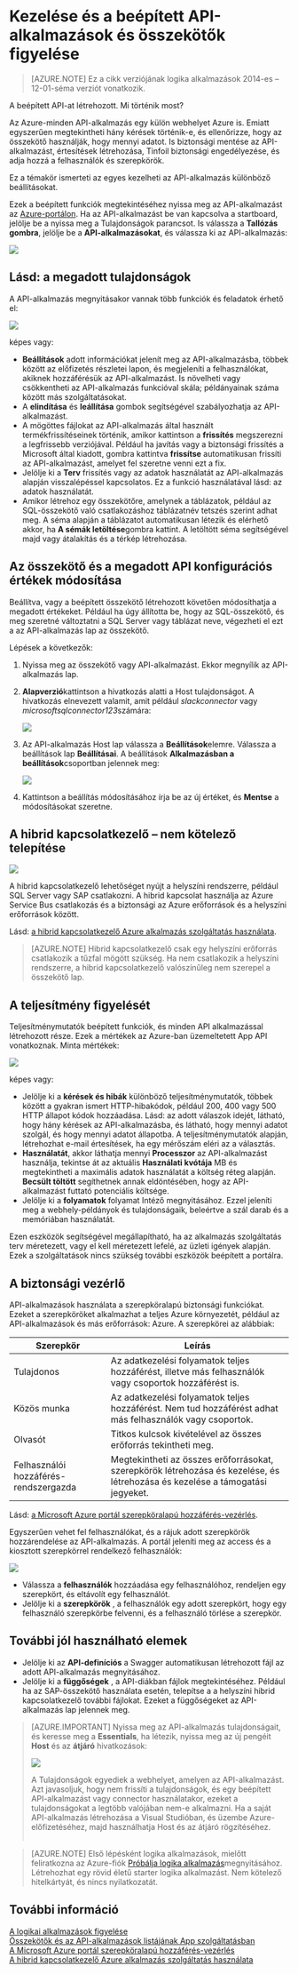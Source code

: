 <properties
    pageTitle="Kezelése és figyelése a összekötők és az alkalmazás szolgáltatás API-alkalmazások |} Microsoft Azure"
    description="Összekötők és az alkalmazások logika; API-alkalmazások teljesítmény megtekintése microservices architektúra"
    services="app-service\logic"
    documentationCenter=".net,nodejs,java"
    authors="MandiOhlinger"
    manager="anneta"
    editor="cgronlun"/>

<tags
    ms.service="logic-apps"
    ms.workload="integration"
    ms.tgt_pltfrm="na"
    ms.devlang="na"
    ms.topic="article"
    ms.date="10/18/2016"
    ms.author="mandia"/>

# <a name="manage-and-monitor-your-built-in-api-apps-and-connectors"></a>Kezelése és a beépített API-alkalmazások és összekötők figyelése

>[AZURE.NOTE] Ez a cikk verziójának logika alkalmazások 2014-es – 12-01-séma verziót vonatkozik.

A beépített API-at létrehozott. Mi történik most?

Az Azure-minden API-alkalmazás egy külön webhelyet Azure is. Emiatt egyszerűen megtekintheti hány kérések történik-e, és ellenőrizze, hogy az összekötő használják, hogy mennyi adatot. Is biztonsági mentése az API-alkalmazást, értesítések létrehozása, Tinfoil biztonsági engedélyezése, és adja hozzá a felhasználók és szerepkörök.

Ez a témakör ismerteti az egyes kezelheti az API-alkalmazás különböző beállításokat.

Ezek a beépített funkciók megtekintéséhez nyissa meg az API-alkalmazást az [Azure-portálon](http://go.microsoft.com/fwlink/p/?LinkID=525040). Ha az API-alkalmazást be van kapcsolva a startboard, jelölje be a nyissa meg a Tulajdonságok parancsot. Is válassza a **Tallózás gombra**, jelölje be a **API-alkalmazásokat**, és válassza ki az API-alkalmazás:

![][browse]

## <a name="see-the-properties-you-entered"></a>Lásd: a megadott tulajdonságok

A API-alkalmazás megnyitásakor vannak több funkciók és feladatok érhető el:

![][settings]

képes vagy:

- **Beállítások** adott információkat jelenít meg az API-alkalmazásba, többek között az előfizetés részletei lapon, és megjeleníti a felhasználókat, akiknek hozzáférésük az API-alkalmazást. Is növelheti vagy csökkentheti az API-alkalmazás funkcióval skála; példányainak száma között más szolgáltatásokat.
- A **elindítása** és **leállítása** gombok segítségével szabályozhatja az API-alkalmazást.
- A mögöttes fájlokat az API-alkalmazás által használt termékfrissítéseinek történik, amikor kattintson a **frissítés** megszerezni a legfrissebb verziójával. Például ha javítás vagy a biztonsági frissítés a Microsoft által kiadott, gombra kattintva **frissítse** automatikusan frissíti az API-alkalmazást, amelyet fel szeretne venni ezt a fix.
- Jelölje ki a **Terv** frissítés vagy az adatok használatát az API-alkalmazás alapján visszalépéssel kapcsolatos. Ez a funkció használatával lásd: az adatok használatát.
- Amikor létrehoz egy összekötőre, amelynek a táblázatok, például az SQL-összekötő való csatlakozáshoz táblázatnév tetszés szerint adhat meg. A séma alapján a táblázatot automatikusan létezik és elérhető akkor, ha **A sémák letöltése**gombra kattint. A letöltött séma segítségével majd vagy átalakítás és a térkép létrehozása.

## <a name="change-your-connector-or-api-configuration-values-you-entered"></a>Az összekötő és a megadott API konfigurációs értékek módosítása

Beállítva, vagy a beépített összekötő létrehozott követően módosíthatja a megadott értékeket. Például ha úgy állította be, hogy az SQL-összekötő, és meg szeretné változtatni a SQL Server vagy táblázat neve, végezheti el ezt a az API-alkalmazás lap az összekötő.

Lépések a következők:

1. Nyissa meg az összekötő vagy API-alkalmazást. Ekkor megnyílik az API-alkalmazás lap.
2. **Alapverzió**kattintson a hivatkozás alatti a Host tulajdonságot. A hivatkozás elnevezett valamit, amit például *slackconnector* vagy *microsoftsqlconnector123*számára:

    ![][apiapphost]

3. Az API-alkalmazás Host lap válassza a **Beállítások**elemre. Válassza a beállítások lap **Beállításai**. A beállítások **Alkalmazásban a beállítások**csoportban jelennek meg:

    ![][hostsettings]

4. Kattintson a beállítás módosításához írja be az új értéket, és **Mentse** a módosításokat szeretne.


## <a name="install-the-hybrid-connection-manager---optional"></a>A hibrid kapcsolatkezelő – nem kötelező telepítése

![][hcsetup]

A hibrid kapcsolatkezelő lehetőséget nyújt a helyszíni rendszerre, például SQL Server vagy SAP csatlakozni. A hibrid kapcsolat használja az Azure Service Bus csatlakozás és a biztonsági az Azure erőforrások és a helyszíni erőforrások között.

Lásd: [a hibrid kapcsolatkezelő Azure alkalmazás szolgáltatás használata](app-service-logic-hybrid-connection-manager.md).

> [AZURE.NOTE] Hibrid kapcsolatkezelő csak egy helyszíni erőforrás csatlakozik a tűzfal mögött szükség. Ha nem csatlakozik a helyszíni rendszerre, a hibrid kapcsolatkezelő valószínűleg nem szerepel a összekötő lap.

## <a name="monitor-the-performance"></a>A teljesítmény figyelését
Teljesítménymutatók beépített funkciók, és minden API alkalmazással létrehozott része. Ezek a mértékek az Azure-ban üzemeltetett App API vonatkoznak. Minta mértékek:

![][monitoring]

képes vagy:

- Jelölje ki a **kérések és hibák** különböző teljesítménymutatók, többek között a gyakran ismert HTTP-hibakódok, például 200, 400 vagy 500 HTTP állapot kódok hozzáadása. Lásd: az adott válaszok idejét, látható, hogy hány kérések az API-alkalmazásba, és látható, hogy mennyi adatot szolgál, és hogy mennyi adatot állapotba. A teljesítménymutatók alapján, létrehozhat e-mail értesítések, ha egy mérőszám eléri az a választás.
- **Használatát**, akkor láthatja mennyi **Processzor** az API-alkalmazást használja, tekintse át az aktuális **Használati kvótája** MB és megtekintheti a maximális adatok használatát a költség réteg alapján. **Becsült töltött** segíthetnek annak eldöntésében, hogy az API-alkalmazást futtató potenciális költsége.
- Jelölje ki a **folyamatok** folyamat Intéző megnyitásához. Ezzel jeleníti meg a webhely-példányok és tulajdonságaik, beleértve a szál darab és a memóriában használatát.

Ezen eszközök segítségével megállapítható, ha az alkalmazás szolgáltatás terv méretezett, vagy el kell méretezett lefelé, az üzleti igények alapján. Ezek a szolgáltatások nincs szükség további eszközök beépített a portálra.

## <a name="control-the-security"></a>A biztonsági vezérlő

API-alkalmazások használata a szerepköralapú biztonsági funkciókat. Ezeket a szerepköröket alkalmazhat a teljes Azure környezetét, például az API-alkalmazások és más erőforrások: Azure. A szerepkörei az alábbiak:

Szerepkör | Leírás
--- | ---
Tulajdonos | Az adatkezelési folyamatok teljes hozzáférést, illetve más felhasználók vagy csoportok hozzáférést is.
Közös munka | Az adatkezelési folyamatok teljes hozzáférést. Nem tud hozzáférést adhat más felhasználók vagy csoportok.
Olvasót | Titkos kulcsok kivételével az összes erőforrás tekintheti meg.
Felhasználói hozzáférés-rendszergazda | Megtekintheti az összes erőforrásokat, szerepkörök létrehozása és kezelése, és létrehozása és kezelése a támogatási jegyeket.

Lásd: [a Microsoft Azure portál szerepköralapú hozzáférés-vezérlés](../active-directory/role-based-access-control-configure.md).

Egyszerűen vehet fel felhasználókat, és a rájuk adott szerepkörök hozzárendelése az API-alkalmazás. A portál jeleníti meg az access és a kiosztott szerepkörrel rendelkező felhasználók:

![][access]  

- Válassza a **felhasználók** hozzáadása egy felhasználóhoz, rendeljen egy szerepkört, és eltávolít egy felhasználót.
- Jelölje ki a **szerepkörök** , a felhasználók egy adott szerepkört, hogy egy felhasználó szerepkörbe felvenni, és a felhasználó törlése a szerepkör.


## <a name="more-good-stuff"></a>További jól használható elemek
- Jelölje ki az **API-definíciós** a Swagger automatikusan létrehozott fájl az adott API-alkalmazás megnyitásához.
- Jelölje ki a **függőségek** , a API-diákban fájlok megtekintéséhez. Például ha az SAP-összekötő használata esetén, telepítse a a helyszíni hibrid kapcsolatkezelő további fájlokat. Ezeket a függőségeket az API-alkalmazás lap jelennek meg.

>[AZURE.IMPORTANT] Nyissa meg az API-alkalmazás tulajdonságait, és keresse meg a **Essentials**, ha létezik, nyissa meg az új pengéit **Host** és az **átjáró** hivatkozások:
>
> ![][host]
>
>A Tulajdonságok egyediek a webhelyet, amelyen az API-alkalmazást. Azt javasoljuk, hogy nem frissíti a tulajdonságok, és egy beépített API-alkalmazást vagy connector használatakor, ezeket a tulajdonságokat a legtöbb valójában nem-e alkalmazni. Ha a saját API-alkalmazás létrehozása a Visual Studióban, és üzembe Azure-előfizetéséhez, majd használhatja Host és az átjáró rögzítéséhez. <br/><br/>


>[AZURE.NOTE] Első lépésként logika alkalmazások, mielőtt feliratkozna az Azure-fiók [Próbálja logika alkalmazás](https://tryappservice.azure.com/?appservice=logic)megnyitásához. Létrehozhat egy rövid életű starter logika alkalmazást. Nem kötelező hitelkártyát, és nincs nyilatkozatát.

## <a name="read-more"></a>További információ

[A logikai alkalmazások figyelése](app-service-logic-monitor-your-logic-apps.md)<br/>
[Összekötők és az API-alkalmazások listájának App szolgáltatásban](app-service-logic-connectors-list.md)<br/>
[A Microsoft Azure portál szerepköralapú hozzáférés-vezérlés](../active-directory/role-based-access-control-configure.md)<br/>
[A hibrid kapcsolatkezelő Azure alkalmazás szolgáltatás használata](app-service-logic-hybrid-connection-manager.md)


<!--Image references-->
[browse]: ./media/app-service-logic-monitor-your-connectors/browse.png
[settings]: ./media/app-service-logic-monitor-your-connectors/settings.png
[hcsetup]: ./media/app-service-logic-monitor-your-connectors/hcsetup.png
[monitoring]: ./media/app-service-logic-monitor-your-connectors/monitoring.png
[access]: ./media/app-service-logic-monitor-your-connectors/access.png
[host]: ./media/app-service-logic-monitor-your-connectors/host.png
[hostsettings]: ./media/app-service-logic-monitor-your-connectors/hostsettings.png
[apiapphost]: ./media/app-service-logic-monitor-your-connectors/apiapphost.png
